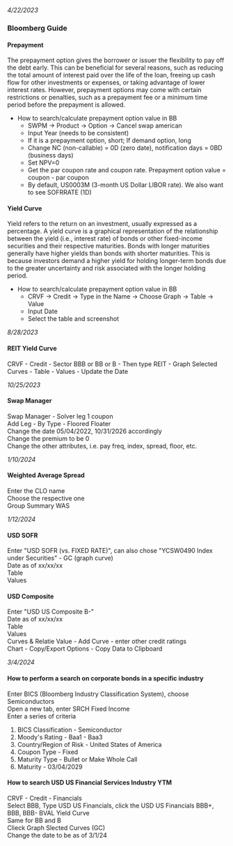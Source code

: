 *4/22/2023*
### Bloomberg Guide
#### Prepayment <br/>
The prepayment option gives the borrower or issuer the flexibility to pay off the debt early. This can be beneficial for several reasons, such as reducing the total amount of interest paid over the life of the loan, freeing up cash flow for other investments or expenses, or taking advantage of lower interest rates. However, prepayment options may come with certain restrictions or penalties, such as a prepayment fee or a minimum time period before the prepayment is allowed. <br/>
* How to search/calculate prepayment option value in BB
  - SWPM &#8594; Product &#8594; Option &#8594; Cancel swap american
  - Input Year (needs to be consistent)
  - If it is a prepayment option, short; If demand option, long
  - Change NC (non-callable) = 0D (zero date), notification days = 0BD (business days)
  - Set NPV=0
  - Get the par coupon rate and coupon rate. Prepayment option value = coupon - par coupon
  - By default, US0003M (3-month US Dollar LIBOR rate). We also want to see SOFRRATE (1D)


#### Yield Curve <br/>
Yield refers to the return on an investment, usually expressed as a percentage. A yield curve is a graphical representation of the relationship between the yield (i.e., interest rate) of bonds or other fixed-income securities and their respective maturities. Bonds with longer maturities generally have higher yields than bonds with shorter maturities. This is because investors demand a higher yield for holding longer-term bonds due to the greater uncertainty and risk associated with the longer holding period. <br/>
* How to search/calculate prepayment option value in BB
  - CRVF &#8594; Credit &#8594; Type in the Name &#8594; Choose Graph &#8594; Table &#8594; Value
  - Input Date
  - Select the table and screenshot
 
*8/28/2023*
#### REIT Yield Curve <br/>
CRVF - Credit - Sector BBB or BB or B - Then type REIT - Graph Selected Curves - Table - Values - Update the Date

*10/25/2023*
#### Swap Manager <br/>
Swap Manager - Solver leg 1 coupon <br/>
Add Leg - By Type - Floored Floater <br/>
Change the date 05/04/2022, 10/31/2026 accordingly <br/>
Change the premium to be 0 <br/>
Change the other attributes, i.e. pay freq, index, spread, floor, etc. <br/>

*1/10/2024*
#### Weighted Average Spread <br/>
Enter the CLO name <br/>
Choose the respective one <br/>
Group Summary
WAS 

*1/12/2024*
#### USD SOFR <br/>
Enter "USD SOFR (vs. FIXED RATE)", can also chose "YCSW0490 Index under Securities" - GC (graph curve) <br/>
Date as of xx/xx/xx <br/>
Table <br/>
Values

#### USD Composite <br/>
Enter "USD US Composite B-" <br/>
Date as of xx/xx/xx <br/>
Table <br/>
Values <br/>
Curves & Relatie Value - Add Curve - enter other credit ratings <br/>
Chart - Copy/Export Options - Copy Data to Clipboard


*3/4/2024*
#### How to perform a search on corporate bonds in a specific industry
Enter BICS (Bloomberg Industry Classification System), choose Semiconductors <br/>
Open a new tab, enter SRCH Fixed Income <br/>
Enter a series of criteria <br/>
1. BICS Classification - Semiconductor <br/>
2. Moody's Rating - Baa1 - Baa3 <br/>
3. Country/Region of Risk - United States of America <br/>
4. Coupon Type - Fixed <br/>
5. Maturity Type - Bullet or Make Whole Call <br/>
6. Maturity - 03/04/2029

#### How to search USD US Financial Services Industry YTM 
CRVF - Credit - Financials <br/>
Select BBB, Type USD US Financials, click the USD US Financials BBB+, BBB, BBB- BVAL Yield Curve <br/>
Same for BB and B <br/>
Clieck Graph Slected Curves (GC) <br/>
Change the date to be as of 3/1/24




